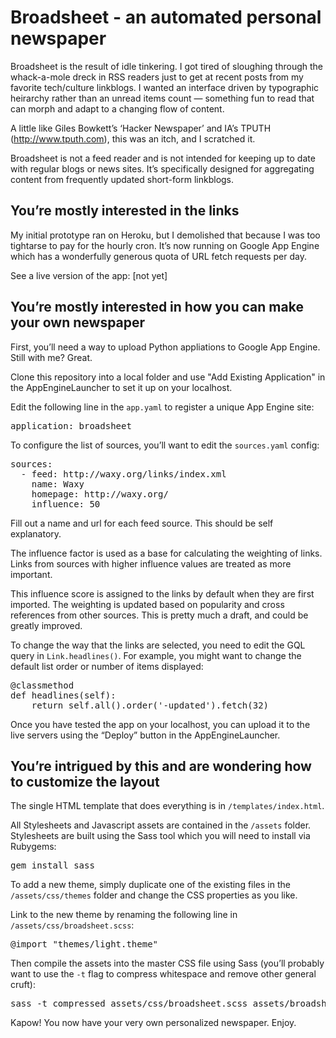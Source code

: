 Broadsheet - an automated personal newspaper 
============================================

Broadsheet is the result of idle tinkering. I got tired of sloughing through the whack-a-mole dreck in RSS readers just to get at recent posts from my favorite tech/culture linkblogs. I wanted an interface driven by typographic heirarchy rather than an unread items count — something fun to read that can morph and adapt to a changing flow of content.

A little like Giles Bowkett’s ‘Hacker Newspaper’ and IA’s TPUTH (http://www.tputh.com), this was an itch, and I scratched it.

Broadsheet is not a feed reader and is not intended for keeping up to date with regular blogs or news sites. It’s specifically designed for aggregating content from frequently updated short-form linkblogs.

You’re mostly interested in the links
-------------------------------------

My initial prototype ran on Heroku, but I demolished that because I was too tightarse to pay for the hourly cron. It’s now running on Google App Engine which has a wonderfully generous quota of URL fetch requests per day.

See a live version of the app: [not yet]

You’re mostly interested in how you can make your own newspaper
---------------------------------------------------------------

First, you’ll need a way to upload Python appliations to Google App Engine. Still with me? Great.

Clone this repository into a local folder and use "Add Existing Application" in the AppEngineLauncher to set it up on your localhost.

Edit the following line in the <code>app.yaml</code> to register a unique App Engine site:

<pre>application: broadsheet</pre>

To configure the list of sources, you’ll want to edit the <code>sources.yaml</code> config:

<pre>sources:
  - feed: http://waxy.org/links/index.xml
    name: Waxy
    homepage: http://waxy.org/
    influence: 50</pre>

Fill out a name and url for each feed source. This should be self explanatory.

The influence factor is used as a base for calculating the weighting of links. Links from sources with higher influence values are treated as more important.

This influence score is assigned to the links by default when they are first imported. The weighting is updated based on popularity and cross references from other sources. This is pretty much a draft, and could be greatly improved.

To change the way that the links are selected, you need to edit the GQL query in <code>Link.headlines()</code>. For example, you might want to change the default list order or number of items displayed:

<pre>@classmethod
def headlines(self):
    return self.all().order('-updated').fetch(32)</pre>

Once you have tested the app on your localhost, you can upload it to the live servers using the “Deploy” button in the AppEngineLauncher.

You’re intrigued by this and are wondering how to customize the layout
----------------------------------------------------------------------

The single HTML template that does everything is in <code>/templates/index.html</code>.

All Stylesheets and Javascript assets are contained in the <code>/assets</code> folder. Stylesheets are built using the Sass tool which you will need to install via Rubygems:

<pre>gem install sass</pre>

To add a new theme, simply duplicate one of the existing files in the <code>/assets/css/themes</code> folder and change the CSS properties as you like.

Link to the new theme by renaming the following line in <code>/assets/css/broadsheet.scss</code>:

<pre>@import "themes/light.theme"</pre>

Then compile the assets into the master CSS file using Sass (you’ll probably want to use the <code>-t</code> flag to compress whitespace and remove other general cruft):

<pre>sass -t compressed assets/css/broadsheet.scss assets/broadsheet.css</pre>

Kapow! You now have your very own personalized newspaper. Enjoy.
